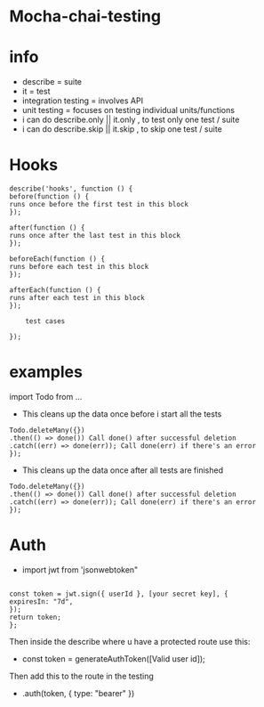 # Mocha-chai-testing

# info

- describe = suite
- it = test
- integration testing = involves API
- unit testing = focuses on testing individual units/functions
- i can do describe.only || it.only , to test only one test / suite
- i can do describe.skip || it.skip , to skip one test / suite

# Hooks

```
describe('hooks', function () {
before(function () {
runs once before the first test in this block
});

after(function () {
runs once after the last test in this block
});

beforeEach(function () {
runs before each test in this block
});

afterEach(function () {
runs after each test in this block
});

    test cases

});
```

# examples

import Todo from ...

- This cleans up the data once before i start all the tests

```before((done) => {
Todo.deleteMany({})
.then(() => done()) Call done() after successful deletion
.catch((err) => done(err)); Call done(err) if there's an error
});
```

- This cleans up the data once after all tests are finished

```after((done) => {
Todo.deleteMany({})
.then(() => done()) Call done() after successful deletion
.catch((err) => done(err)); Call done(err) if there's an error
});
```

# Auth

- import jwt from 'jsonwebtoken"

```const generateAuthToken = (userId) => {

const token = jwt.sign({ userId }, [your secret key], {
expiresIn: "7d",
});
return token;
};
```

Then inside the describe where u have a protected route use this:

- const token = generateAuthToken([Valid user id]);

Then add this to the route in the testing

- .auth(token, { type: "bearer" })
